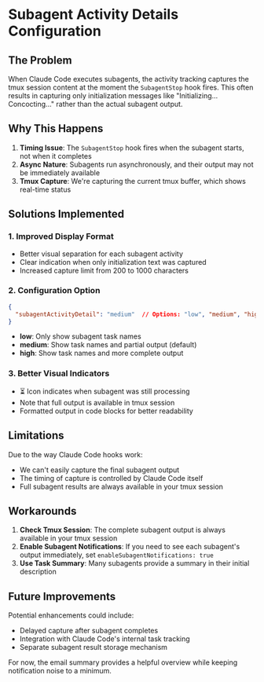 # Subagent Activity Details Configuration

## The Problem

When Claude Code executes subagents, the activity tracking captures the tmux session content at the moment the `SubagentStop` hook fires. This often results in capturing only initialization messages like "Initializing... Concocting..." rather than the actual subagent output.

## Why This Happens

1. **Timing Issue**: The `SubagentStop` hook fires when the subagent starts, not when it completes
2. **Async Nature**: Subagents run asynchronously, and their output may not be immediately available
3. **Tmux Capture**: We're capturing the current tmux buffer, which shows real-time status

## Solutions Implemented

### 1. Improved Display Format
- Better visual separation for each subagent activity
- Clear indication when only initialization text was captured
- Increased capture limit from 200 to 1000 characters

### 2. Configuration Option
```json
{
  "subagentActivityDetail": "medium"  // Options: "low", "medium", "high"
}
```

- **low**: Only show subagent task names
- **medium**: Show task names and partial output (default)
- **high**: Show task names and more complete output

### 3. Better Visual Indicators
- ⏳ Icon indicates when subagent was still processing
- Note that full output is available in tmux session
- Formatted output in code blocks for better readability

## Limitations

Due to the way Claude Code hooks work:
- We can't easily capture the final subagent output
- The timing of capture is controlled by Claude Code itself
- Full subagent results are always available in your tmux session

## Workarounds

1. **Check Tmux Session**: The complete subagent output is always available in your tmux session
2. **Enable Subagent Notifications**: If you need to see each subagent's output immediately, set `enableSubagentNotifications: true`
3. **Use Task Summary**: Many subagents provide a summary in their initial description

## Future Improvements

Potential enhancements could include:
- Delayed capture after subagent completes
- Integration with Claude Code's internal task tracking
- Separate subagent result storage mechanism

For now, the email summary provides a helpful overview while keeping notification noise to a minimum.